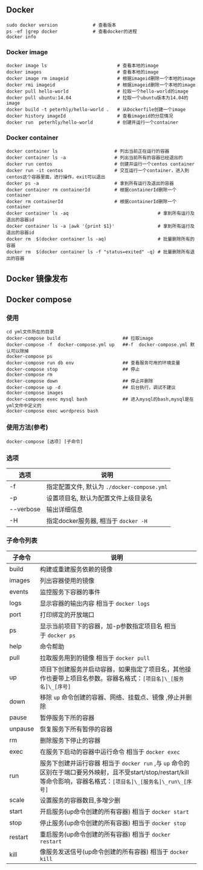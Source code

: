 ## Docker
```
sudo docker version             # 查看版本
ps -ef |grep docker             # 查看docker的进程
docker info
```
### Docker image
```
docker image ls                          # 查看本地的image
docker images                            # 查看本地的image
docker image rm imageid                  # 根据imageid删除一个本地的image
docker rmi imageid						 # 根据imageid删除一个本地的image
docker pull hello-world                  # 拉取一个hello-world的image
docker pull ubuntu:14.04                 # 拉取一个ubuntu版本为14.04的image
docker build -t peterhly/hello-world .   # 从Dockerfile创建一个image
docker history imageId                   # 查看imageid的分层情况
docker run  peterhly/hello-world         # 创建并运行一个container
```
### Docker container
```
docker container ls                     # 列出当前正在运行的容器
docker container ls -a                  # 列出当前所有的容器已经退出的
docker run centos  			            # 创建并运行一个centos container
docker run -it centos                   # 交互运行一个container，进入到centos这个容器里面，进行操作，exit可以退出
docker ps -a                            # 拿到所有运行及退出的容器
docker container rm containerId         # 根据containerId删除一个container
docker rm containerId                   # 根据containerId删除一个container 
docker container ls -aq                                 # 拿到所有运行及退出的容器id
docker container ls -a |awk '{print $1}'                # 拿到所有运行及退出的容器id
docker rm  $(docker container ls -aq)  					# 批量删除所有的容器
docker rm  $(docker container ls -f "status=exited" -q) # 批量删除所有退出的容器
```
## Docker 镜像发布

## Docker compose

### 使用
```
cd yml文件所在的目录 
docker-compose build                       ## 拉取image
docker-compose -f  docker-compose.yml up   ##-f  docker-compose.yml 默认可以除掉
docker-compose ps 
docker-compose run db env                  ## 查看服务可用的环境变量
docker-compose stop   					   ## 停止
docker-compose rm
docker-compose down                        ## 停止并删除
docker-compose up -d                       ## 后台执行，调试不建议
docker-compose images 
docker-compose exec mysql bash             ## 进入mysql的bash,mysql是在yml文件中定义的
docker-compose exec wordpress bash
```
### 使用方法(参考)
```
docker-compose [选项] [子命令]
```

### 选项

| 选项      | 说明                                        |
| --------- | ------------------------------------------- |
| -f        | 指定配置文件, 默认为 `./docker-compose.yml` |
| -p        | 设置项目名, 默认为配置文件上级目录名        |
| --verbose | 输出详细信息                                |
| -H        | 指定docker服务器, 相当于 `docker -H`        |



### 子命令列表

| 子命令  | 说明                                                         |
| ------- | ------------------------------------------------------------ |
| build   | 构建或重建服务依赖的镜像                                     |
| images  | 列出容器使用的镜像                                           |
| events  | 监控服务下容器的事件                                         |
| logs    | 显示容器的输出内容 相当于 `docker logs`                      |
| port    | 打印绑定的开放端口                                           |
| ps      | 显示当前项目下的容器，加-p参数指定项目名 相当于 `docker ps`  |
| help    | 命令帮助                                                     |
| pull    | 拉取服务用到的镜像 相当于 `docker pull`                      |
| up      | 项目下创建服务并启动容器，如果指定了项目名，其他操作也要带上项目名参数。容器名格式：`[项目名]\_[服务名]\_[序号]` |
| down    | 移除 `up` 命令创建的容器、网络、挂载点、镜像 ,停止并删除     |
| pause   | 暂停服务下所的容器                                           |
| unpause | 恢复服务下所有暂停的容器                                     |
| rm      | 删除服务下停止的容器                                         |
| exec    | 在服务下启动的容器中运行命令 相当于 `docker exec`            |
| run     | 服务下创建并运行容器 相当于 `docker run` ,与 `up` 命令的区别在于端口要另外映射，且不受start/stop/restart/kill等命令影响，容器名格式：`[项目名]\_[服务名]\_run\_[序号]` |
| scale   | 设置服务的容器数目,多增少删                                  |
| start   | 开启服务(up命令创建的所有容器) 相当于 `docker start`         |
| stop    | 停止服务(up命令创建的所有容器) 相当于 `docker stop`          |
| restart | 重启服务(up命令创建的所有容器) 相当于 `docker restart`       |
| kill    | 像服务发送信号(up命令创建的所有容器) 相当于 `docker kill`    |


